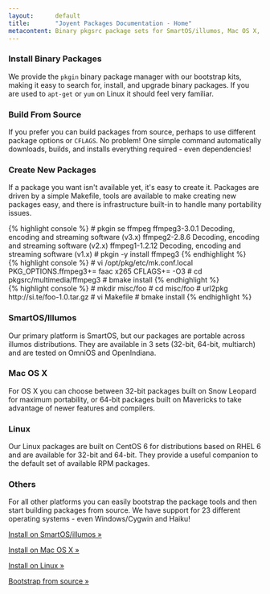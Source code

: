 ```yaml
---
layout:      default
title:       "Joyent Packages Documentation - Home"
metacontent: Binary pkgsrc package sets for SmartOS/illumos, Mac OS X, and Linux
---
```


<div class="container">
	<div class="row">
		<div class="col-md-4">
			<h3>Install Binary Packages</h3>
			<p>
				We provide the <code>pkgin</code> binary package manager with our bootstrap kits,
				making it easy to search for, install, and upgrade binary packages.  If you are used to
				<code>apt-get</code> or <code>yum</code> on Linux it should feel very familiar.
			</p>
		</div>
		<div class="col-md-4">
			<h3>Build From Source</h3>
			<p>
				If you prefer you can build packages from source, perhaps to use different package
				options or <code>CFLAGS</code>.  No problem!  One simple command automatically
				downloads, builds, and installs everything required - even dependencies!
			</p>
		</div>
		<div class="col-md-4">
			<h3>Create New Packages</h3>
			<p>
				If a package you want isn't available yet, it's easy to create it.  Packages are driven
				by a simple Makefile, tools are available to make creating new packages easy, and there
				is infrastructure built-in to handle many portability issues.
			</p>
		</div>
	</div>
	<div class="row">
		<div class="col-md-4">
{% highlight console %}
# pkgin se ffmpeg
ffmpeg3-3.0.1   Decoding, encoding and streaming software (v3.x)
ffmpeg2-2.8.6   Decoding, encoding and streaming software (v2.x)
ffmpeg1-1.2.12  Decoding, encoding and streaming software (v1.x)
# pkgin -y install ffmpeg3
{% endhighlight %}
		</div>
		<div class="col-md-4">
{% highlight console %}
# vi /opt/pkg/etc/mk.conf.local
PKG_OPTIONS.ffmpeg3+=   faac x265
CFLAGS+=                -O3
# cd pkgsrc/multimedia/ffmpeg3
# bmake install
{% endhighlight %}
		</div>
		<div class="col-md-4">
{% highlight console %}
# mkdir misc/foo
# cd misc/foo
# url2pkg http://si.te/foo-1.0.tar.gz
# vi Makefile
# bmake install
{% endhighlight %}
		</div>
	</div>
	<div class="row">
		<div class="col-md-3">
			<h3>SmartOS/Illumos</h3>
			<p>Our primary platform is SmartOS, but our packages are portable across illumos distributions.  They are available in 3 sets (32-bit, 64-bit, multiarch) and are tested on OmniOS and OpenIndiana.</p>
		</div>
		<div class="col-md-3">
			<h3>Mac OS X</h3>
			<p>For OS X you can choose between 32-bit packages built on Snow Leopard for maximum portability, or 64-bit packages built on Mavericks to take advantage of newer features and compilers.</p>
		</div>
		<div class="col-md-3">
			<h3>Linux</h3>
			<p>Our Linux packages are built on CentOS 6 for distributions based on RHEL 6 and are available for 32-bit and 64-bit.  They provide a useful companion to the default set of available RPM packages.</p>
		</div>
		<div class="col-md-3">
			<h3>Others</h3>
			<p>For all other platforms you can easily bootstrap the package tools and then start building packages from source.  We have support for 23 different operating systems - even Windows/Cygwin and Haiku!</p>
		</div>
	</div>
	<div class="row">
		<div class="col-md-3">
			<p><a class="btn btn-orange" href="/install-on-illumos/" role="button">Install on SmartOS/illumos &raquo;</a></p>
		</div>
		<div class="col-md-3">
			<p><a class="btn btn-orange" href="/install-on-osx/" role="button">Install on Mac OS X &raquo;</a></p>
		</div>
		<div class="col-md-3">
			<p><a class="btn btn-orange" href="/install-on-linux/" role="button">Install on Linux &raquo;</a></p>
		</div>
		<div class="col-md-3">
			<p><a class="btn btn-orange" href="/bootstrap/" role="button">Bootstrap from source &raquo;</a></p>
		</div>
	</div>
</div>
